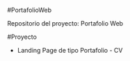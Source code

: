 #PortafolioWeb

Repositorio del proyecto: Portafolio Web

#Proyecto

- Landing Page de tipo Portafolio - CV